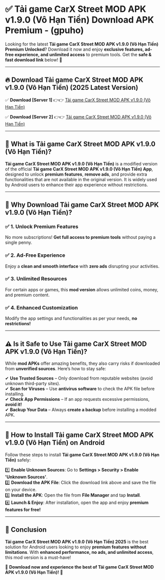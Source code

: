 
# ✅ Tải game CarX Street MOD APK v1.9.0 (Vô Hạn Tiền) Download APK Premium -  (gpuho) 

Looking for the latest **Tải game CarX Street MOD APK v1.9.0 (Vô Hạn Tiền) Premium Unlocked**? Download it now and enjoy **exclusive features, ad-free experience, and unlimited access** to premium tools. Get the **safe & fast download link** below! 🚀

---

## 🔥 Download Tải game CarX Street MOD APK v1.9.0 (Vô Hạn Tiền) (2025 Latest Version)

✅ **Download [Server 1]** 👉👉 [Tải game CarX Street MOD APK v1.9.0 (Vô Hạn Tiền) ](https://apkcomod.com?title=Tải_game_CarX_Street_MOD_APK_v1.9.0_(Vô_Hạn_Tiền))  

✅ **Download [Server 2]** 👉👉 [Tải game CarX Street MOD APK v1.9.0 (Vô Hạn Tiền) ](https://apkcomod.com?title=Tải_game_CarX_Street_MOD_APK_v1.9.0_(Vô_Hạn_Tiền))  


---

## 📌 What is Tải game CarX Street MOD APK v1.9.0 (Vô Hạn Tiền)?

**Tải game CarX Street MOD APK v1.9.0 (Vô Hạn Tiền)** is a modified version of the official **Tải game CarX Street MOD APK v1.9.0 (Vô Hạn Tiền) App**, designed to unlock **premium features**, **remove ads**, and provide extra functionalities that are not available in the original version. It is widely used by Android users to enhance their app experience without restrictions.

---

## 🌟 Why Download Tải game CarX Street MOD APK v1.9.0 (Vô Hạn Tiền)?

### ✅ 1. Unlock Premium Features
No more subscriptions! **Get full access to premium tools** without paying a single penny.

### ✅ 2. Ad-Free Experience
Enjoy a **clean and smooth interface** with **zero ads** disrupting your activities.

### ✅ 3. Unlimited Resources
For certain apps or games, this **mod version** allows unlimited coins, money, and premium content.

### ✅ 4. Enhanced Customization
Modify the app settings and functionalities as per your needs, **no restrictions!**

---

## ⚠️ Is it Safe to Use Tải game CarX Street MOD APK v1.9.0 (Vô Hạn Tiền)?

While **mod APKs** offer amazing benefits, they also carry risks if downloaded from **unverified sources**. Here’s how to stay safe:

✔ **Use Trusted Sources** – Only download from reputable websites (avoid unknown third-party sites).  
✔ **Scan for Viruses** – Use **antivirus software** to check the APK file before installing.  
✔ **Check App Permissions** – If an app requests excessive permissions, **avoid it!**  
✔ **Backup Your Data** – Always **create a backup** before installing a modded APK.

---

## 📲 How to Install Tải game CarX Street MOD APK v1.9.0 (Vô Hạn Tiền) on Android

Follow these steps to install **Tải game CarX Street MOD APK v1.9.0 (Vô Hạn Tiền)** safely:

1️⃣ **Enable Unknown Sources**: Go to **Settings > Security > Enable 'Unknown Sources'**.  
2️⃣ **Download the APK File**: Click the download link above and save the file on your device.  
3️⃣ **Install the APK**: Open the file from **File Manager** and tap **Install**.  
4️⃣ **Launch & Enjoy**: After installation, open the app and enjoy **premium features for free!**

---

## 🚀 Conclusion

**Tải game CarX Street MOD APK v1.9.0 (Vô Hạn Tiền) 2025** is the best solution for Android users looking to enjoy **premium features without limitations**. With **enhanced performance, no ads, and unlimited access**, this mod version is a must-have!

🔻 **Download now and experience the best of Tải game CarX Street MOD APK v1.9.0 (Vô Hạn Tiền)!** 🔻

